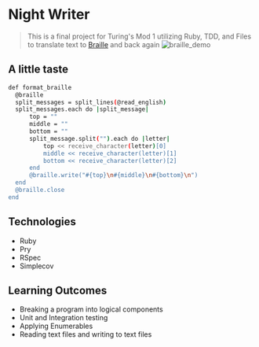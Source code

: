 # Night Writer
> This is a final project for Turing's Mod 1 utilizing Ruby, TDD, and Files to translate text to [Braille](https://en.wikipedia.org/wiki/Braille) and back again
![braille_demo](https://user-images.githubusercontent.com/98674727/179305489-f94f4cf1-fc92-4d27-a496-3ab8d16c3226.gif)


## A little taste
```sh
def format_braille
  @braille
  split_messages = split_lines(@read_english)
  split_messages.each do |split_message|
      top = ""
      middle = ""
      bottom = ""
      split_message.split("").each do |letter|
          top << receive_character(letter)[0]
          middle << receive_character(letter)[1]
          bottom << receive_character(letter)[2]
      end
      @braille.write("#{top}\n#{middle}\n#{bottom}\n")
  end
  @braille.close
end
```
## Technologies
- Ruby
- Pry
- RSpec
- Simplecov

## Learning Outcomes
- Breaking a program into logical components
- Unit and Integration testing
- Applying Enumerables
- Reading text files and writing to text files
